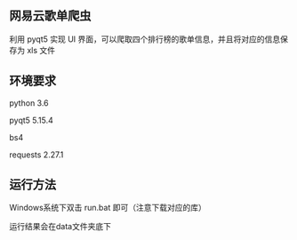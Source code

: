 ## 网易云歌单爬虫

利用 pyqt5 实现 UI 界面，可以爬取四个排行榜的歌单信息，并且将对应的信息保存为 xls 文件

## 环境要求
python 3.6

pyqt5 5.15.4

bs4

requests 2.27.1

## 运行方法
Windows系统下双击 run.bat 即可（注意下载对应的库）

运行结果会在data文件夹底下
